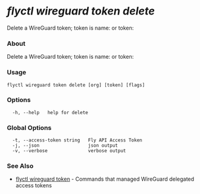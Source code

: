 # _flyctl wireguard token delete_

Delete a WireGuard token; token is name:<name> or token:<token>

### About

Delete a WireGuard token; token is name:<name> or token:<token>

### Usage
```
flyctl wireguard token delete [org] [token] [flags]
```

### Options

```
  -h, --help   help for delete
```

### Global Options

```
  -t, --access-token string   Fly API Access Token
  -j, --json                  json output
  -v, --verbose               verbose output
```

### See Also

* [flyctl wireguard token](/docs/flyctl/wireguard-token/)	 - Commands that managed WireGuard delegated access tokens

